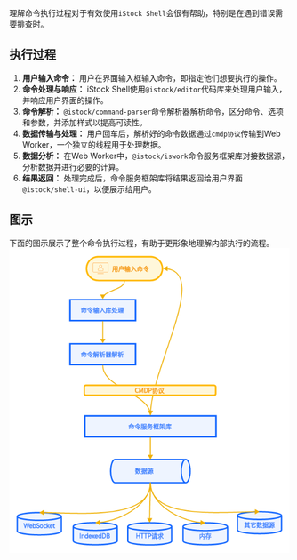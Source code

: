 理解命令执行过程对于有效使用`iStock Shell`会很有帮助，特别是在遇到错误需要排查时。

## 执行过程

1. **用户输入命令：** 用户在界面输入框输入命令，即指定他们想要执行的操作。
2. **命令处理与响应：** iStock Shell使用`@istock/editor`代码库来处理用户输入，并响应用户界面的操作。
3. **命令解析：** `@istock/command-parser`命令解析器解析命令，区分命令、选项和参数，并添加样式以提高可读性。
4. **数据传输与处理：** 用户回车后，解析好的命令数据通过`cmdp协议`传输到Web Worker，一个独立的线程用于处理数据。
5. **数据分析：** 在Web Worker中，`@istock/iswork`命令服务框架库对接数据源，分析数据并进行必要的计算。
6. **结果返回：** 处理完成后，命令服务框架库将结果返回给用户界面`@istock/shell-ui`，以便展示给用户。

## 图示

下面的图示展示了整个命令执行过程，有助于更形象地理解内部执行的流程。
![命令执行过程](./命令流程图.png)
